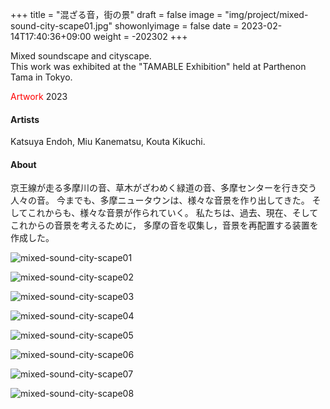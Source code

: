 +++
title = "混ざる音，街の景"
draft = false
image = "img/project/mixed-sound-city-scape01.jpg"
showonlyimage = false
date = 2023-02-14T17:40:36+09:00
weight = -202302
+++

Mixed soundscape and cityscape.  
This work was exhibited at the "TAMABLE Exhibition" held at Parthenon Tama in Tokyo.  

<span style="color: red; ">Artwork</span> 2023
<!--more-->

#### Artists
Katsuya Endoh, Miu Kanematsu, Kouta Kikuchi. 

#### About
京王線が走る多摩川の音、草木がざわめく緑道の音、多摩センターを行き交う人々の音。
今までも、多摩ニュータウンは、様々な音景を作り出してきた。
そしてこれからも、様々な音景が作られていく。
私たちは、過去、現在、そしてこれからの音景を考えるために，
多摩の音を収集し，音景を再配置する装置を作成した。


![mixed-sound-city-scape01](../../img/project/mixed-sound-city-scape01.jpg)

![mixed-sound-city-scape02](../../img/project/mixed-sound-city-scape02.jpg)

![mixed-sound-city-scape03](../../img/project/mixed-sound-city-scape03.jpg)

![mixed-sound-city-scape04](../../img/project/mixed-sound-city-scape04.jpg)

![mixed-sound-city-scape05](../../img/project/mixed-sound-city-scape05.jpg)

![mixed-sound-city-scape06](../../img/project/mixed-sound-city-scape06.jpg)

![mixed-sound-city-scape07](../../img/project/mixed-sound-city-scape07.jpg)

![mixed-sound-city-scape08](../../img/project/mixed-sound-city-scape08.jpg)


